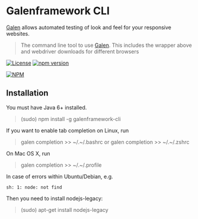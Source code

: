 # Galenframework CLI

[Galen](http://galenframework.com) allows automated testing of look and feel for your responsive websites.

> The command line tool to use [Galen](http://galenframework.com). This includes the wrapper above and webdriver downloads for different browsers

[![License](https://img.shields.io/github/license/mashape/apistatus.svg)](LICENSE) [![npm version](https://badge.fury.io/js/galenframework-cli.svg)](http://badge.fury.io/js/galenframework-cli)

[![NPM](https://nodei.co/npm/galenframework-cli.png?downloads=true&downloadRank=true&stars=true)](https://nodei.co/npm/galenframework-cli/)

## Installation

You must have Java 6+ installed.

> (sudo) npm install -g galenframework-cli

If you want to enable tab completion on Linux, run

> galen completion >> ~/.~/.bashrc
or
> galen completion >> ~/.~/.zshrc

On Mac OS X, run
> galen completion >> ~/.~/.profile

In case of errors within Ubuntu/Debian, e.g.
```
sh: 1: node: not find
```

Then you need to install  nodejs-legacy:
> (sudo) apt-get install nodejs-legacy
